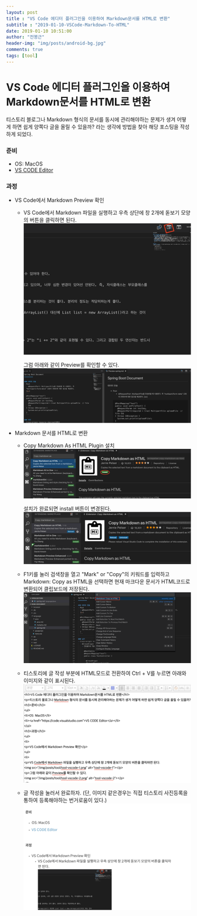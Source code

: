 ```yaml
---
layout: post
title : "VS Code 에디터 플러그인을 이용하여 Markdown문서를 HTML로 변환"
subtitle : "2019-01-10-VSCode-Markdown-To-HTML"
date: 2019-01-10 10:51:00
author: "전봉근"
header-img: "img/posts/android-bg.jpg"
comments: true
tags: [tool]
---
```


VS Code 에디터 플러그인을 이용하여 Markdown문서를 HTML로 변환
=========
티스토리 블로그나 Markdown 형식의 문서를 동시에 관리해야하는 문제가 생겨 어떻게 하면 쉽게 양쪽다 글을 올릴 수 있을까? 라는 생각에 방법을 찾아 해당 포스팅을 작성하게 되었다.

### 준비
- OS: MacOS
- [VS CODE Editor](https://code.visualstudio.com)

### 과정
- VS Code에서 Markdown Preview 확인
  - VS Code에서 Markdown 파일을 실행하고 우측 상단에 창 2개에 돋보기 모양의 버튼을 클릭하면 된다.
    ![tool-vscode-1](/img/posts/tool/tool-vscode-1.png)
    
    그럼 아래와 같이 Preview를 확인할 수 있다.
    ![tool-vscode-2](/img/posts/tool/tool-vscode-2.png)  

- Markdown 문서를 HTML로 변환
  - Copy Markdown As HTML Plugin 설치
    ![tool-vscode-3](/img/posts/tool/tool-vscode-3.png)  
    
    설치가 완료되면 install 버튼이 변경된다.
    ![tool-vscode-4](/img/posts/tool/tool-vscode-4.png)  

  - F1키를 눌러 검색창을 열고 "Mark" or "Copy"의 키워드를 입력하고 Markdown: Copy as HTML을 선택하면 현재 마크다운 문서가 HTML코드로 변환되어 클립보드에 저장된다.
    ![tool-vscode-5](/img/posts/tool/tool-vscode-5.png)  

  - 티스토리에 글 작성 부분에 HTML모드로 전환하여 Ctrl + V를 누르면 아래와 이미지와 같이 표시된다.
    ![tool-vscode-6](/img/posts/tool/tool-vscode-6.png)  

  - 글 작성을 눌러서 완료하자. (단, 이미지 같은경우는 직접 티스토리 사진등록을 통하여 등록해야하는 번거로움이 있다.)
    ![tool-vscode-7](/img/posts/tool/tool-vscode-7.png)